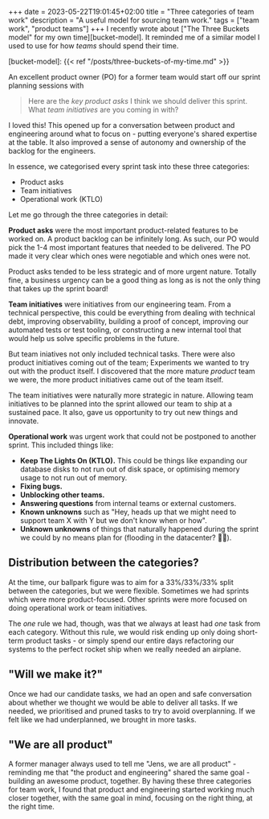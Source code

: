 +++ 
date = 2023-05-22T19:01:45+02:00
title = "Three categories of team work"
description = "A useful model for sourcing team work."
tags = ["team work", "product teams"]
+++
I recently wrote about ["The Three Buckets model" for my own
time][bucket-model]. It reminded me of a similar model I used to use for how
_teams_ should spend their time.

[bucket-model]: {{< ref "/posts/three-buckets-of-my-time.md" >}}

An excellent product owner (PO) for a former team would start off our sprint
planning sessions with

> Here are the _key product asks_ I think we should
deliver this sprint. What _team initiatives_ are you coming in with?

I loved this! This opened up for a conversation between product and engineering
around what to focus on - putting everyone's shared expertise at the table. It
also improved a sense of autonomy and ownership of the backlog for the
engineers.

In essence, we categorised every sprint task into these three categories:

 * Product asks
 * Team initiatives
 * Operational work (<emph title="Keep The Lights On">KTLO</emph>)

Let me go through the three categories in detail:

**Product asks** were the most important product-related features to be worked on. A
product backlog can be infinitely long. As such, our PO would pick the 1-4 most
important features that needed to be delivered. The PO made it very clear which
ones were negotiable and which ones were not.

Product asks tended to be less strategic and of more urgent nature. Totally fine,
a business urgency can be a good thing as long as is not the only thing that
takes up the sprint board!

**Team initiatives** were initiatives from our engineering team. From a
technical perspective, this could be everything from dealing with technical
debt, improving observability, building a proof of concept, improving our
automated tests or test tooling, or constructing a new internal tool that would
help us solve specific problems in the future.

But team iniatives not only included technical tasks. There were also product
initiatives coming out of the team; Experiments we wanted to try out with the
product itself. I discovered that the more mature _product_ team we were, the
more product initiatives came out of the team itself.

The team initiatives were naturally more strategic in nature. Allowing team
initiatives to be planned into the sprint allowed our team to ship at a
sustained pace. It also, gave us opportunity to try out new things and
innovate.

**Operational work** was urgent work that could not be postponed to another sprint.
This included things like:

 * **Keep The Lights On (KTLO).** This could be things like expanding our
   database disks to not run out of disk space, or optimising memory usage to
   not run out of memory.
 * **Fixing bugs.**
 * **Unblocking other teams.**
 * **Answering questions** from internal teams or external customers.
 * **Known unknowns** such as "Hey, heads up that we might need to support team
   X with Y but we don't know when or how".
 * **Unknown unknowns** of things that naturally happened during the sprint we
   could by no means plan for (flooding in the datacenter? 😬😅).

## Distribution between the categories?

At the time, our ballpark figure was to aim for a 33%/33%/33% split between the
categories, but we were flexible. Sometimes we had sprints which were more
product-focused. Other sprints were more focused on doing operational work or
team initiatives.

The _one_ rule we had, though, was that we always at least had _one_ task from
each category. Without this rule, we would risk ending up only doing short-term
product tasks - or simply spend our entire days refactoring our systems to the
perfect rocket ship when we really needed an airplane.

## "Will we make it?"

Once we had our candidate tasks, we had an open and safe conversation about
whether we thought we would be able to deliver all tasks. If we needed, we
prioritised and pruned tasks to try to avoid overplanning. If we felt like we
had underplanned, we brought in more tasks.

## "We are all product"

A former manager always used to tell me "Jens, we are all product" - reminding
me that "the product and engineering" shared the same goal - building an
awesome product, together. By having these three categories for team work, I
found that product and engineering started working much closer together, with
the same goal in mind, focusing on the right thing, at the right time.
